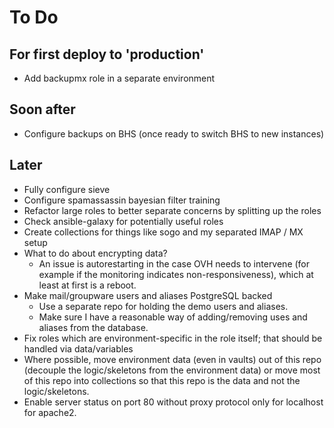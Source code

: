 # To Do

## For first deploy to 'production'

* Add backupmx role in a separate environment

## Soon after

* Configure backups on BHS (once ready to switch BHS to new instances)

## Later

* Fully configure sieve
* Configure spamassassin bayesian filter training
* Refactor large roles to better separate concerns by splitting up the roles
* Check ansible-galaxy for potentially useful roles
* Create collections for things like sogo and my separated IMAP / MX
setup
* What to do about encrypting data?
	* An issue is autorestarting in the case OVH needs to intervene (for
	example if the monitoring indicates non-responsiveness), which at least at
	first is a reboot.
* Make mail/groupware users and aliases PostgreSQL backed
	* Use a separate repo for holding the demo users and aliases.
	* Make sure I have a reasonable way of adding/removing uses and aliases from
		the database.
* Fix roles which are environment-specific in the role itself; that should be
handled via data/variables
* Where possible, move environment data (even in vaults) out of this repo
(decouple the logic/skeletons from the environment data) or move most of this
repo into collections so that this repo is the data and not the
logic/skeletons.
* Enable server status on port 80 without proxy protocol only for
localhost for apache2.
